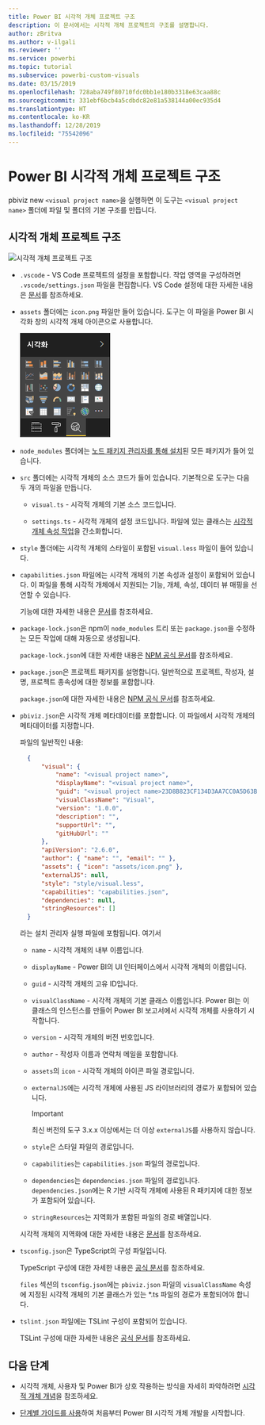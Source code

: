 ```yaml
---
title: Power BI 시각적 개체 프로젝트 구조
description: 이 문서에서는 시각적 개체 프로젝트의 구조를 설명합니다.
author: zBritva
ms.author: v-ilgali
ms.reviewer: ''
ms.service: powerbi
ms.topic: tutorial
ms.subservice: powerbi-custom-visuals
ms.date: 03/15/2019
ms.openlocfilehash: 728aba749f80710fdc0bb1e180b3318e63caa88c
ms.sourcegitcommit: 331ebf6bcb4a5cdbdc82e81a538144a00ec935d4
ms.translationtype: HT
ms.contentlocale: ko-KR
ms.lasthandoff: 12/28/2019
ms.locfileid: "75542096"
---
```

# <a name="power-bi-visual-project-structure"></a>Power BI 시각적 개체 프로젝트 구조

pbiviz new `<visual project name>`을 실행하면 이 도구는 `<visual project name>` 폴더에 파일 및 폴더의 기본 구조를 만듭니다.

## <a name="visual-project-structure"></a>시각적 개체 프로젝트 구조

![시각적 개체 프로젝트 구조](./media/visual-project-structure.png)

* `.vscode` - VS Code 프로젝트의 설정을 포함합니다. 작업 영역을 구성하려면 `.vscode/settings.json` 파일을 편집합니다. VS Code 설정에 대한 자세한 내용은 [문서](https://code.visualstudio.com/docs/getstarted/settings)를 참조하세요.

* `assets` 폴더에는 `icon.png` 파일만 들어 있습니다. 도구는 이 파일을 Power BI 시각화 창의 시각적 개체 아이콘으로 사용합니다.

    ![시각화 창](./media/visualization-pane-analytics-tab.png)

* `node_modules` 폴더에는 [노드 패키지 관리자를 통해 설치](https://docs.npmjs.com/files/folders.html)된 모든 패키지가 들어 있습니다.

* `src` 폴더에는 시각적 개체의 소스 코드가 들어 있습니다. 기본적으로 도구는 다음 두 개의 파일을 만듭니다.

  * `visual.ts` - 시각적 개체의 기본 소스 코드입니다.

  * `settings.ts` - 시각적 개체의 설정 코드입니다. 파일에 있는 클래스는 [시각적 개체 속성 작업](./objects-properties.md#properties)을 간소화합니다.

* `style` 폴더에는 시각적 개체의 스타일이 포함된 `visual.less` 파일이 들어 있습니다.

* `capabilities.json` 파일에는 시각적 개체의 기본 속성과 설정이 포함되어 있습니다. 이 파일을 통해 시각적 개체에서 지원되는 기능, 개체, 속성, 데이터 뷰 매핑을 선언할 수 있습니다.

    기능에 대한 자세한 내용은 [문서](./capabilities.md)를 참조하세요.

* `package-lock.json`은 npm이 `node_modules` 트리 또는 `package.json`을 수정하는 모든 작업에 대해 자동으로 생성됩니다.

    `package-lock.json`에 대한 자세한 내용은 [NPM 공식 문서](https://docs.npmjs.com/files/package-lock.json)를 참조하세요.

* `package.json`은 프로젝트 패키지를 설명합니다. 일반적으로 프로젝트, 작성자, 설명, 프로젝트 종속성에 대한 정보를 포함합니다.

    `package.json`에 대한 자세한 내용은 [NPM 공식 문서](https://docs.npmjs.com/files/package.json.html)를 참조하세요.

* `pbiviz.json`은 시각적 개체 메타데이터를 포함합니다. 이 파일에서 시각적 개체의 메타데이터를 지정합니다.

    파일의 일반적인 내용:

  ```json
    {
        "visual": {
            "name": "<visual project name>",
            "displayName": "<visual project name>",
            "guid": "<visual project name>23D8B823CF134D3AA7CC0A5D63B20B7F",
            "visualClassName": "Visual",
            "version": "1.0.0",
            "description": "",
            "supportUrl": "",
            "gitHubUrl": ""
        },
        "apiVersion": "2.6.0",
        "author": { "name": "", "email": "" },
        "assets": { "icon": "assets/icon.png" },
        "externalJS": null,
        "style": "style/visual.less",
        "capabilities": "capabilities.json",
        "dependencies": null,
        "stringResources": []
    }
  ```

    라는 설치 관리자 실행 파일에 포함됩니다. 여기서

  * `name` - 시각적 개체의 내부 이름입니다.

  * `displayName` - Power BI의 UI 인터페이스에서 시각적 개체의 이름입니다.

  * `guid` - 시각적 개체의 고유 ID입니다.

  * `visualClassName` - 시각적 개체의 기본 클래스 이름입니다. Power BI는 이 클래스의 인스턴스를 만들어 Power BI 보고서에서 시각적 개체를 사용하기 시작합니다.

  * `version` - 시각적 개체의 버전 번호입니다.

  * `author` - 작성자 이름과 연락처 메일을 포함합니다.

  * `assets`의 `icon` - 시각적 개체의 아이콘 파일 경로입니다.

  * `externalJS`에는 시각적 개체에 사용된 JS 라이브러리의 경로가 포함되어 있습니다.

    > [!IMPORTANT]
    > 최신 버전의 도구 3.x.x 이상에서는 더 이상 `externalJS`를 사용하지 않습니다.

  * `style`은 스타일 파일의 경로입니다.

  * `capabilities`는 `capabilities.json` 파일의 경로입니다.

  * `dependencies`는 `dependencies.json` 파일의 경로입니다. `dependencies.json`에는 R 기반 시각적 개체에 사용된 R 패키지에 대한 정보가 포함되어 있습니다.

  * `stringResources`는 지역화가 포함된 파일의 경로 배열입니다.

  시각적 개체의 지역화에 대한 자세한 내용은 [문서](./localization.md)를 참조하세요.

* `tsconfig.json`은 TypeScript의 구성 파일입니다.

    TypeScript 구성에 대한 자세한 내용은 [공식 문서](https://www.typescriptlang.org/docs/handbook/tsconfig-json.html)를 참조하세요.

    `files` 섹션의 `tsconfig.json`에는 `pbiviz.json` 파일의 `visualClassName` 속성에 지정된 시각적 개체의 기본 클래스가 있는 *.ts 파일의 경로가 포함되어야 합니다.

* `tslint.json` 파일에는 TSLint 구성이 포함되어 있습니다.

    TSLint 구성에 대한 자세한 내용은 [공식 문서](https://palantir.github.io/tslint/usage/configuration/)를 참조하세요.

## <a name="next-steps"></a>다음 단계

* 시각적 개체, 사용자 및 Power BI가 상호 작용하는 방식을 자세히 파악하려면 [시각적 개체 개념](./power-bi-visuals-concept.md)을 참조하세요.

* [단계별 가이드를 사용](./custom-visual-develop-tutorial.md)하여 처음부터 Power BI 시각적 개체 개발을 시작합니다.
